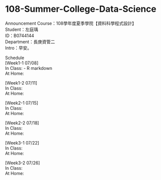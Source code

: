 # 108-Summer-College-Data-Science

Announcement
Course：108學年度夏季學院【資料科學程式設計】\
Student：左庭瑀\
ID：B0744144\
Department：長庚資管二\
Intro：早安。

Schedule\
[Week1-1 07/08]\
In Class: - R markdown \
At Home:

[Week1-2 07/11]\
In Class:\
At Home:

[Week2-1 07/15]\
In Class:\
At Home:

[Week2-2 07/18]\
In Class:\
At Home:

[Week3-1 07/22]\
In Class:\
At Home:

[Week3-2 07/26]\
In Class:\
At Home:
